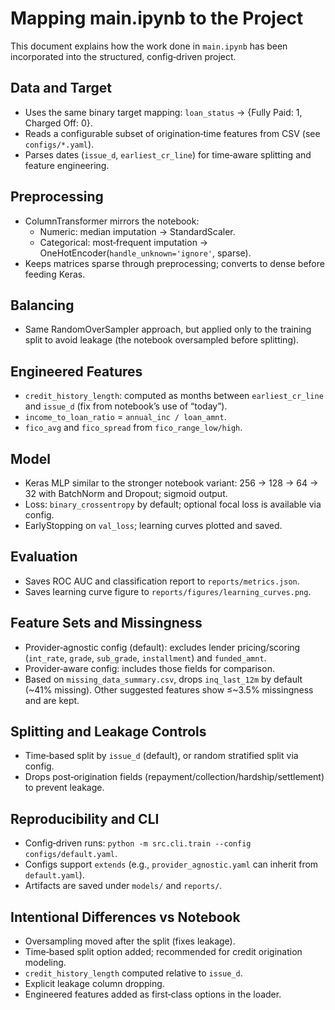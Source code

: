 # Mapping main.ipynb to the Project

This document explains how the work done in `main.ipynb` has been incorporated into the structured, config‑driven project.

## Data and Target
- Uses the same binary target mapping: `loan_status` → {Fully Paid: 1, Charged Off: 0}.
- Reads a configurable subset of origination‑time features from CSV (see `configs/*.yaml`).
- Parses dates (`issue_d`, `earliest_cr_line`) for time‑aware splitting and feature engineering.

## Preprocessing
- ColumnTransformer mirrors the notebook:
  - Numeric: median imputation → StandardScaler.
  - Categorical: most‑frequent imputation → OneHotEncoder(`handle_unknown='ignore'`, sparse).
- Keeps matrices sparse through preprocessing; converts to dense before feeding Keras.

## Balancing
- Same RandomOverSampler approach, but applied only to the training split to avoid leakage (the notebook oversampled before splitting).

## Engineered Features
- `credit_history_length`: computed as months between `earliest_cr_line` and `issue_d` (fix from notebook’s use of “today”).
- `income_to_loan_ratio` = `annual_inc / loan_amnt`.
- `fico_avg` and `fico_spread` from `fico_range_low/high`.

## Model
- Keras MLP similar to the stronger notebook variant: 256 → 128 → 64 → 32 with BatchNorm and Dropout; sigmoid output.
- Loss: `binary_crossentropy` by default; optional focal loss is available via config.
- EarlyStopping on `val_loss`; learning curves plotted and saved.

## Evaluation
- Saves ROC AUC and classification report to `reports/metrics.json`.
- Saves learning curve figure to `reports/figures/learning_curves.png`.

## Feature Sets and Missingness
- Provider‑agnostic config (default): excludes lender pricing/scoring (`int_rate`, `grade`, `sub_grade`, `installment`) and `funded_amnt`.
- Provider‑aware config: includes those fields for comparison.
- Based on `missing_data_summary.csv`, drops `inq_last_12m` by default (~41% missing). Other suggested features show ≤~3.5% missingness and are kept.

## Splitting and Leakage Controls
- Time‑based split by `issue_d` (default), or random stratified split via config.
- Drops post‑origination fields (repayment/collection/hardship/settlement) to prevent leakage.

## Reproducibility and CLI
- Config‑driven runs: `python -m src.cli.train --config configs/default.yaml`.
- Configs support `extends` (e.g., `provider_agnostic.yaml` can inherit from `default.yaml`).
- Artifacts are saved under `models/` and `reports/`.

## Intentional Differences vs Notebook
- Oversampling moved after the split (fixes leakage).
- Time‑based split option added; recommended for credit origination modeling.
- `credit_history_length` computed relative to `issue_d`.
- Explicit leakage column dropping.
- Engineered features added as first‑class options in the loader.

